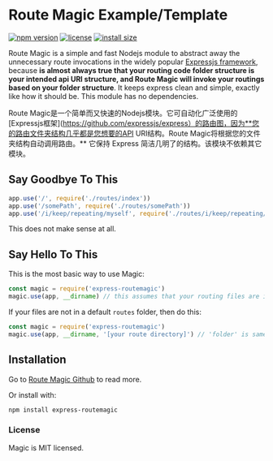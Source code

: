 # Route Magic Example/Template
[![npm version](https://img.shields.io/npm/v/express-routemagic.svg?style=flat-square)](https://www.npmjs.com/package/express-routemagic)
[![license](https://img.shields.io/npm/l/express-routemagic.svg?style=flat-square)](https://www.npmjs.com/package/express-routemagic)
[![install size](https://packagephobia.now.sh/badge?p=express-routemagic)](https://packagephobia.now.sh/result?p=express-routemagic)

Route Magic is a simple and fast Nodejs module to abstract away the unnecessary route invocations in the widely popular [Expressjs framework](https://github.com/expressjs/express), because **is almost always true that your routing code folder structure is your intended api URI structure, and Route Magic will invoke your routings based on your folder structure**. It keeps express clean and simple, exactly like how it should be. This module has no dependencies.

Route Magic是一个简单而又快速的Nodejs模块。它可自动化广泛使用的[Expressjs框架](https://github.com/expressjs/express）的路由图，因为**您的路由文件夹结构几乎都是您想要的API URI结构。Route Magic将根据您的文件夹结构自动调用路由。** 它保持 Express 简洁几明了的结构。该模块不依赖其它模块。

## Say Goodbye To This

```js
app.use('/', require('./routes/index'))
app.use('/somePath', require('./routes/somePath'))
app.use('/i/keep/repeating/myself', require('./routes/i/keep/repeating/myself'))
```

This does not make sense at all.

## Say Hello To This

This is the most basic way to use Magic:

```js
const magic = require('express-routemagic')
magic.use(app, __dirname) // this assumes that your routing files are in `routes`, relative to where you invoke this.
```

If your files are not in a default `routes` folder, then do this:
```js
const magic = require('express-routemagic')
magic.use(app, __dirname, '[your route directory]') // 'folder' is same as './folder'
```

## Installation

Go to [Route Magic Github](https://github.com/calvintwr/express-routemagic) to read more.

Or install with:
```
npm install express-routemagic
```

### License

Magic is MIT licensed.
